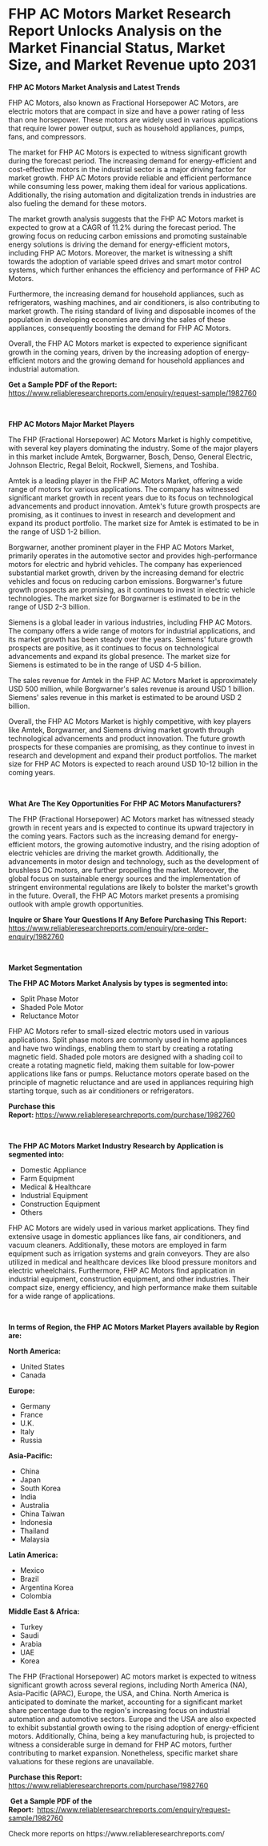 <p><h1>FHP AC Motors Market Research Report Unlocks Analysis on the Market Financial Status, Market Size, and Market Revenue upto 2031</h1></p><p><strong>FHP AC Motors Market Analysis and Latest Trends</strong></p>
<p><p>FHP AC Motors, also known as Fractional Horsepower AC Motors, are electric motors that are compact in size and have a power rating of less than one horsepower. These motors are widely used in various applications that require lower power output, such as household appliances, pumps, fans, and compressors.</p><p>The market for FHP AC Motors is expected to witness significant growth during the forecast period. The increasing demand for energy-efficient and cost-effective motors in the industrial sector is a major driving factor for market growth. FHP AC Motors provide reliable and efficient performance while consuming less power, making them ideal for various applications. Additionally, the rising automation and digitalization trends in industries are also fueling the demand for these motors.</p><p>The market growth analysis suggests that the FHP AC Motors market is expected to grow at a CAGR of 11.2% during the forecast period. The growing focus on reducing carbon emissions and promoting sustainable energy solutions is driving the demand for energy-efficient motors, including FHP AC Motors. Moreover, the market is witnessing a shift towards the adoption of variable speed drives and smart motor control systems, which further enhances the efficiency and performance of FHP AC Motors.</p><p>Furthermore, the increasing demand for household appliances, such as refrigerators, washing machines, and air conditioners, is also contributing to market growth. The rising standard of living and disposable incomes of the population in developing economies are driving the sales of these appliances, consequently boosting the demand for FHP AC Motors.</p><p>Overall, the FHP AC Motors market is expected to experience significant growth in the coming years, driven by the increasing adoption of energy-efficient motors and the growing demand for household appliances and industrial automation.</p></p>
<p><strong>Get a Sample PDF of the Report:&nbsp;</strong> <a href="https://www.reliableresearchreports.com/enquiry/request-sample/1982760">https://www.reliableresearchreports.com/enquiry/request-sample/1982760</a></p>
<p>&nbsp;</p>
<p><strong>FHP AC Motors Major Market Players</strong></p>
<p><p>The FHP (Fractional Horsepower) AC Motors Market is highly competitive, with several key players dominating the industry. Some of the major players in this market include Amtek, Borgwarner, Bosch, Denso, General Electric, Johnson Electric, Regal Beloit, Rockwell, Siemens, and Toshiba.</p><p>Amtek is a leading player in the FHP AC Motors Market, offering a wide range of motors for various applications. The company has witnessed significant market growth in recent years due to its focus on technological advancements and product innovation. Amtek's future growth prospects are promising, as it continues to invest in research and development and expand its product portfolio. The market size for Amtek is estimated to be in the range of USD 1-2 billion.</p><p>Borgwarner, another prominent player in the FHP AC Motors Market, primarily operates in the automotive sector and provides high-performance motors for electric and hybrid vehicles. The company has experienced substantial market growth, driven by the increasing demand for electric vehicles and focus on reducing carbon emissions. Borgwarner's future growth prospects are promising, as it continues to invest in electric vehicle technologies. The market size for Borgwarner is estimated to be in the range of USD 2-3 billion.</p><p>Siemens is a global leader in various industries, including FHP AC Motors. The company offers a wide range of motors for industrial applications, and its market growth has been steady over the years. Siemens' future growth prospects are positive, as it continues to focus on technological advancements and expand its global presence. The market size for Siemens is estimated to be in the range of USD 4-5 billion.</p><p>The sales revenue for Amtek in the FHP AC Motors Market is approximately USD 500 million, while Borgwarner's sales revenue is around USD 1 billion. Siemens' sales revenue in this market is estimated to be around USD 2 billion.</p><p>Overall, the FHP AC Motors Market is highly competitive, with key players like Amtek, Borgwarner, and Siemens driving market growth through technological advancements and product innovation. The future growth prospects for these companies are promising, as they continue to invest in research and development and expand their product portfolios. The market size for FHP AC Motors is expected to reach around USD 10-12 billion in the coming years.</p></p>
<p>&nbsp;</p>
<p><strong>What Are The Key Opportunities For FHP AC Motors Manufacturers?</strong></p>
<p><p>The FHP (Fractional Horsepower) AC Motors market has witnessed steady growth in recent years and is expected to continue its upward trajectory in the coming years. Factors such as the increasing demand for energy-efficient motors, the growing automotive industry, and the rising adoption of electric vehicles are driving the market growth. Additionally, the advancements in motor design and technology, such as the development of brushless DC motors, are further propelling the market. Moreover, the global focus on sustainable energy sources and the implementation of stringent environmental regulations are likely to bolster the market's growth in the future. Overall, the FHP AC Motors market presents a promising outlook with ample growth opportunities.</p></p>
<p><strong>Inquire or Share Your Questions If Any Before Purchasing This Report:</strong> <a href="https://www.reliableresearchreports.com/enquiry/pre-order-enquiry/1982760">https://www.reliableresearchreports.com/enquiry/pre-order-enquiry/1982760</a></p>
<p>&nbsp;</p>
<p><strong>Market Segmentation</strong></p>
<p><strong>The FHP AC Motors Market Analysis by types is segmented into:</strong></p>
<p><ul><li>Split Phase Motor</li><li>Shaded Pole Motor</li><li>Reluctance Motor</li></ul></p>
<p><p>FHP AC Motors refer to small-sized electric motors used in various applications. Split phase motors are commonly used in home appliances and have two windings, enabling them to start by creating a rotating magnetic field. Shaded pole motors are designed with a shading coil to create a rotating magnetic field, making them suitable for low-power applications like fans or pumps. Reluctance motors operate based on the principle of magnetic reluctance and are used in appliances requiring high starting torque, such as air conditioners or refrigerators.</p></p>
<p><strong>Purchase this Report:&nbsp;</strong><a href="https://www.reliableresearchreports.com/purchase/1982760">https://www.reliableresearchreports.com/purchase/1982760</a></p>
<p>&nbsp;</p>
<p><strong>The FHP AC Motors Market Industry Research by Application is segmented into:</strong></p>
<p><ul><li>Domestic Appliance</li><li>Farm Equipment</li><li>Medical & Healthcare</li><li>Industrial Equipment</li><li>Construction Equipment</li><li>Others</li></ul></p>
<p><p>FHP AC Motors are widely used in various market applications. They find extensive usage in domestic appliances like fans, air conditioners, and vacuum cleaners. Additionally, these motors are employed in farm equipment such as irrigation systems and grain conveyors. They are also utilized in medical and healthcare devices like blood pressure monitors and electric wheelchairs. Furthermore, FHP AC Motors find application in industrial equipment, construction equipment, and other industries. Their compact size, energy efficiency, and high performance make them suitable for a wide range of applications.</p></p>
<p>&nbsp;</p>
<p><strong>In terms of Region, the FHP AC Motors Market Players available by Region are:</strong></p>
<p>
    <p> <strong> North America: </strong>
        <ul>
            <li>United States</li>
            <li>Canada</li>
        </ul>
        </p> 
    <p> <strong> Europe: </strong>
        <ul>
            <li>Germany</li>
            <li>France</li>
            <li>U.K.</li>
            <li>Italy</li>
            <li>Russia</li>
        </ul>
        </p> 
    <p> <strong> Asia-Pacific: </strong>
        <ul>
            <li>China</li>
            <li>Japan</li>
            <li>South Korea</li>
            <li>India</li>
            <li>Australia</li>
            <li>China Taiwan</li>
            <li>Indonesia</li>
            <li>Thailand</li>
            <li>Malaysia</li>
        </ul>
        </p> 
    <p> <strong> Latin America: </strong>
        <ul>
            <li>Mexico</li>
            <li>Brazil</li>
            <li>Argentina Korea</li>
            <li>Colombia</li>
        </ul>
        </p> 
    <p> <strong> Middle East & Africa: </strong>
        <ul>
            <li>Turkey</li>
            <li>Saudi</li>
            <li>Arabia</li>
            <li>UAE</li>
            <li>Korea</li>
        </ul>
    </p>
    </p>
<p><p>The FHP (Fractional Horsepower) AC motors market is expected to witness significant growth across several regions, including North America (NA), Asia-Pacific (APAC), Europe, the USA, and China. North America is anticipated to dominate the market, accounting for a significant market share percentage due to the region's increasing focus on industrial automation and automotive sectors. Europe and the USA are also expected to exhibit substantial growth owing to the rising adoption of energy-efficient motors. Additionally, China, being a key manufacturing hub, is projected to witness a considerable surge in demand for FHP AC motors, further contributing to market expansion. Nonetheless, specific market share valuations for these regions are unavailable.</p></p>
<p><strong>Purchase this Report: </strong><a href="https://www.reliableresearchreports.com/purchase/1982760">https://www.reliableresearchreports.com/purchase/1982760</a></p>
<p>&nbsp;<strong>Get a Sample PDF of the Report:&nbsp;&nbsp;</strong><a href="https://www.reliableresearchreports.com/enquiry/request-sample/1982760">https://www.reliableresearchreports.com/enquiry/request-sample/1982760</a></p>
<p><strong></strong></p>
<p>Check more reports on https://www.reliableresearchreports.com/</p>